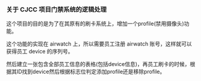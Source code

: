 ### 关于 CJCC 项目门禁系统的逻辑处理

这个项目的目的是为了在其原有的刷卡系统上，增加一个profile(禁用摄像头)功能。

这个功能的实现在 airwatch 上，所以需要员工注册 airwatch 账号，这样就可以获得员工 device 的序列号。

然后建立一张包含全部员工信息的表格(包括device信息)，再员工刷卡的时候，根据其ID找到device然后根据标志位判定添加profile还是移除profile。
